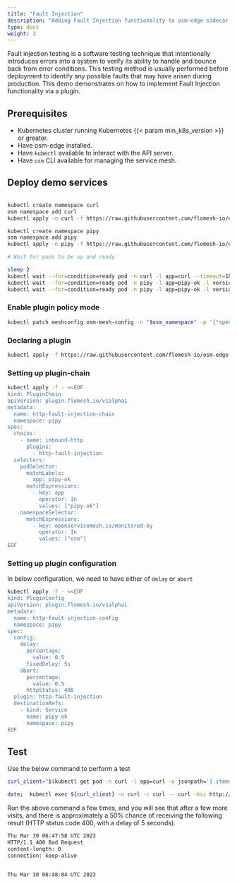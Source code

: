 ```yaml
---
title: "Fault Injection"
description: "Adding Fault Injection functionality to osm-edge sidecar via Plugins"
type: docs
weight: 3
---
```


Fault injection testing is a software testing technique that intentionally introduces errors into a system to verify its ability to handle and bounce back from error conditions. This testing method is usually performed before deployment to identify any possible faults that may have arisen during production. This demo demonstrates on how to implement Fault Injection functionality via a plugin.

## Prerequisites

- Kubernetes cluster running Kubernetes {{< param min_k8s_version >}} or greater.
- Have osm-edge installed.
- Have `kubectl` available to interact with the API server.
- Have `osm` CLI available for managing the service mesh.

## Deploy demo services

```bash

kubectl create namespace curl
osm namespace add curl
kubectl apply -n curl -f https://raw.githubusercontent.com/flomesh-io/osm-edge-docs/{{< param osm_branch >}}/manifests/samples/plugins/curl.yaml

kubectl create namespace pipy
osm namespace add pipy
kubectl apply -n pipy -f https://raw.githubusercontent.com/flomesh-io/osm-edge-docs/{{< param osm_branch >}}/manifests/samples/plugins/pipy-ok.pipy.yaml

# Wait for pods to be up and ready

sleep 2
kubectl wait --for=condition=ready pod -n curl -l app=curl --timeout=180s
kubectl wait --for=condition=ready pod -n pipy -l app=pipy-ok -l version=v1 --timeout=180s
kubectl wait --for=condition=ready pod -n pipy -l app=pipy-ok -l version=v2 --timeout=180s
```

### Enable plugin policy mode

```bash
kubectl patch meshconfig osm-mesh-config -n "$osm_namespace" -p '{"spec":{"featureFlags":{"enablePluginPolicy":true}}}' --type=merge
```

### Declaring a plugin

```bash
kubectl apply -f https://raw.githubusercontent.com/flomesh-io/osm-edge-docs/{{< param osm_branch >}}/manifests/samples/plugins/fault-injection.yaml
```

### Setting up plugin-chain

```bash
kubectl apply -f - <<EOF
kind: PluginChain
apiVersion: plugin.flomesh.io/v1alpha1
metadata:
  name: http-fault-injection-chain
  namespace: pipy
spec:
  chains:
    - name: inbound-http
      plugins:
        - http-fault-injection
  selectors:
    podSelector:
      matchLabels:
        app: pipy-ok
      matchExpressions:
        - key: app
          operator: In
          values: ["pipy-ok"]
    namespaceSelector:
      matchExpressions:
        - key: openservicemesh.io/monitored-by
          operator: In
          values: ["osm"]
EOF
```

### Setting up plugin configuration

In below configuration, we need to have either of `delay` or `abort`

```bash
kubectl apply -f - <<EOF
kind: PluginConfig
apiVersion: plugin.flomesh.io/v1alpha1
metadata:
  name: http-fault-injection-config
  namespace: pipy
spec:
  config:
    delay:
      percentage:
        value: 0.5
      fixedDelay: 5s
    abort:
      percentage:
        value: 0.5
      httpStatus: 400
  plugin: http-fault-injection
  destinationRefs:
    - kind: Service
      name: pipy-ok
      namespace: pipy
EOF
```

## Test

Use the below command to perform a test

```bash
curl_client="$(kubectl get pod -n curl -l app=curl -o jsonpath='{.items[0].metadata.name}')"

date;  kubectl exec ${curl_client} -n curl -c curl -- curl -ksi http://pipy-ok.pipy:8080 ;  echo "";  date
```

Run the above command a few times, and you will see that after a few more visits, and there is  approximately a 50% chance of receiving the following result (HTTP status code 400, with a delay of 5 seconds).

```bash
Thu Mar 30 06:47:58 UTC 2023
HTTP/1.1 400 Bad Request
content-length: 0
connection: keep-alive


Thu Mar 30 06:48:04 UTC 2023
```


